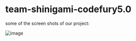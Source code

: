 # team-shinigami-codefury5.0

some of the screen shots of our project:

![image](https://user-images.githubusercontent.com/83511327/189530309-f5917967-7535-4807-8297-f6b1cb24af06.png)
